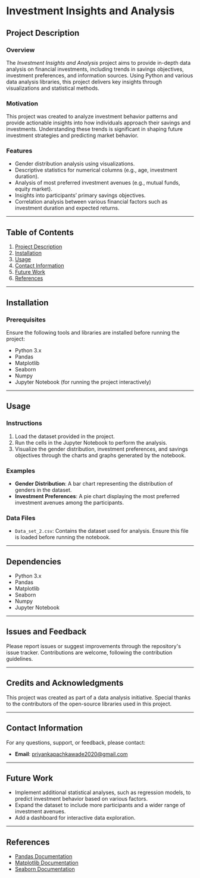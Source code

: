 # **Investment Insights and Analysis**

## **Project Description**
### **Overview**
The *Investment Insights and Analysis* project aims to provide in-depth data analysis on financial investments, including trends in savings objectives, investment preferences, and information sources. Using Python and various data analysis libraries, this project delivers key insights through visualizations and statistical methods.

### **Motivation**
This project was created to analyze investment behavior patterns and provide actionable insights into how individuals approach their savings and investments. Understanding these trends is significant in shaping future investment strategies and predicting market behavior.

### **Features**
- Gender distribution analysis using visualizations.
- Descriptive statistics for numerical columns (e.g., age, investment duration).
- Analysis of most preferred investment avenues (e.g., mutual funds, equity market).
- Insights into participants’ primary savings objectives.
- Correlation analysis between various financial factors such as investment duration and expected returns.

---

## **Table of Contents**
1. [Project Description](#project-description)
2. [Installation](#installation)
3. [Usage](#usage)
4. [Contact Information](#contact-information)
5. [Future Work](#future-work)
6. [References](#references)

---

## **Installation**

### **Prerequisites**
Ensure the following tools and libraries are installed before running the project:
- Python 3.x
- Pandas
- Matplotlib
- Seaborn
- Numpy
- Jupyter Notebook (for running the project interactively)

---

## **Usage**

### **Instructions**
1. Load the dataset provided in the project.
2. Run the cells in the Jupyter Notebook to perform the analysis.
3. Visualize the gender distribution, investment preferences, and savings objectives through the charts and graphs generated by the notebook.

### **Examples**
- **Gender Distribution**: A bar chart representing the distribution of genders in the dataset.
- **Investment Preferences**: A pie chart displaying the most preferred investment avenues among the participants.

### **Data Files**
- `Data_set_2.csv`: Contains the dataset used for analysis. Ensure this file is loaded before running the notebook.

---

## **Dependencies**
- Python 3.x
- Pandas
- Matplotlib
- Seaborn
- Numpy
- Jupyter Notebook

---

## **Issues and Feedback**
Please report issues or suggest improvements through the repository's issue tracker. Contributions are welcome, following the contribution guidelines.

---

## **Credits and Acknowledgments**
This project was created as part of a data analysis initiative. Special thanks to the contributors of the open-source libraries used in this project.

---

## **Contact Information**
For any questions, support, or feedback, please contact:
- **Email**: priyankapachkawade2020@gmail.com

---

## **Future Work**
- Implement additional statistical analyses, such as regression models, to predict investment behavior based on various factors.
- Expand the dataset to include more participants and a wider range of investment avenues.
- Add a dashboard for interactive data exploration.

---

## **References**
- [Pandas Documentation](https://pandas.pydata.org/docs/)
- [Matplotlib Documentation](https://matplotlib.org/stable/contents.html)
- [Seaborn Documentation](https://seaborn.pydata.org/)

